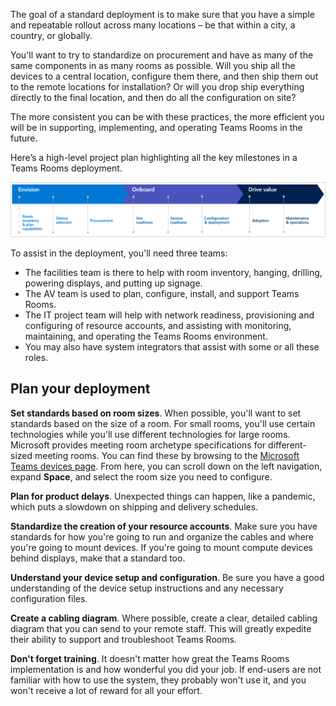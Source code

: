 The goal of a standard deployment is to make sure that you have a simple and repeatable rollout across many locations – be that within a city, a country, or globally.

You'll want to try to standardize on procurement and have as many of the same components in as many rooms as possible. Will you ship all the devices to a central location, configure them there, and then ship them out to the remote locations for installation? Or will you drop ship everything directly to the final location, and then do all the configuration on site?

The more consistent you can be with these practices, the more efficient you will be in supporting, implementing, and operating Teams Rooms in the future.

Here’s a high-level project plan highlighting all the key milestones in a Teams Rooms deployment. 

![Deployment key milestones](../media/deployment-key-milestones.png)

To assist in the deployment, you'll need three teams:

- The facilities team is there to help with room inventory, hanging, drilling, powering displays, and putting up signage.
- The AV team is used to plan, configure, install, and support Teams Rooms.
- The IT project team will help with network readiness, provisioning and configuring of resource accounts,  and assisting with monitoring, maintaining, and operating the Teams Rooms environment.
- You may also have system integrators that assist with some or all these roles.

## Plan your deployment

**Set standards based on room sizes**. When possible, you'll want to set standards based on the size of a room. For small rooms, you'll use certain technologies while you'll use different technologies for large rooms. Microsoft provides meeting room archetype specifications for different-sized meeting rooms. You can find these by browsing to the [Microsoft Teams devices page](https://www.microsoft.com/microsoft-365/microsoft-teams/across-devices/devices/category?devicetype=20?azure-portal=true). From here, you can scroll down on the left navigation, expand **Space**, and select the room size you need to configure.
 
**Plan for product delays**. Unexpected things can happen, like a pandemic, which puts a slowdown on shipping and delivery schedules.

**Standardize the creation of your resource accounts**. Make sure you have standards for how you're going to run and organize the cables and where you're going to mount devices. If you're going to mount compute devices behind displays, make that a standard too.

**Understand your device setup and configuration**. Be sure you have a good understanding of the device setup instructions and any necessary configuration files.

**Create a cabling diagram**. Where possible, create a clear, detailed cabling diagram that you can send to your remote staff. This will greatly expedite their ability to support and troubleshoot Teams Rooms.

**Don't forget training**. It doesn't matter how great the Teams Rooms implementation is and how wonderful you did your job. If end-users are not familiar with how to use the system, they probably won't use it, and you won't receive a lot of reward for all your effort.
